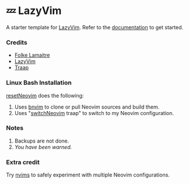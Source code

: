 # 💤 LazyVim

A starter template for [LazyVim](https://github.com/LazyVim/LazyVim).
Refer to the [documentation](https://lazyvim.github.io/installation) to get started.

### Credits

- [Folke Lamaitre](https:/github.com/folke)
- [LazyVim](https://github.com/LazyVim/LazyVim)
- [Traap](https://github.com/Traap/nvim)

### Linux Bash Installation

[resetNeovim](https://github.com/Traap/dotfiles/blob/master/bash/bin/resetNeovim) does the following:

1. Uses [bnvim](https://github.com/Traap/dotfiles/blob/master/bash/bin/bnvim) to clone or pull Neovim sources and build them.
2. Uses "[switchNeovim](https://github.com/Traap/dotfiles/blob/master/bash/bin/switchNeovim) traap" to switch to my Neovim configuration.

### Notes

1. Backups are not done.
2. _You have been warned._

### Extra credit

Try [nvims](https://github.com/Traap/dotfiles/blob/master/bash/bin/nvims) to safely experiment with multiple Neovim configurations.
